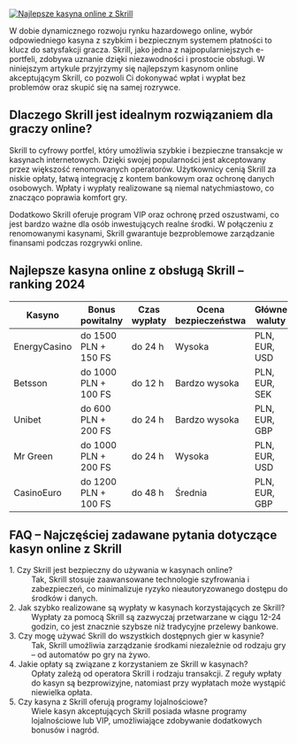 [![Najlepsze kasyna online z Skrill](https://123-caf.pages.dev/gitsignup.png)](https://vrmoo.ru/Bt82HjjY)

<p>W dobie dynamicznego rozwoju rynku hazardowego online, wybór odpowiedniego kasyna z szybkim i bezpiecznym systemem płatności to klucz do satysfakcji gracza. Skrill, jako jedna z najpopularniejszych e-portfeli, zdobywa uznanie dzięki niezawodności i prostocie obsługi. W niniejszym artykule przyjrzymy się najlepszym kasynom online akceptującym Skrill, co pozwoli Ci dokonywać wpłat i wypłat bez problemów oraz skupić się na samej rozrywce.</p>  <h2>Dlaczego Skrill jest idealnym rozwiązaniem dla graczy online?</h2> <p>Skrill to cyfrowy portfel, który umożliwia szybkie i bezpieczne transakcje w kasynach internetowych. Dzięki swojej popularności jest akceptowany przez większość renomowanych operatorów. Użytkownicy cenią Skrill za niskie opłaty, łatwą integrację z kontem bankowym oraz ochronę danych osobowych. Wpłaty i wypłaty realizowane są niemal natychmiastowo, co znacząco poprawia komfort gry.</p> <p>Dodatkowo Skrill oferuje program VIP oraz ochronę przed oszustwami, co jest bardzo ważne dla osób inwestujących realne środki. W połączeniu z renomowanymi kasynami, Skrill gwarantuje bezproblemowe zarządzanie finansami podczas rozgrywki online.</p>  <h2>Najlepsze kasyna online z obsługą Skrill – ranking 2024</h2> <table>   <thead>     <tr>       <th>Kasyno</th>       <th>Bonus powitalny</th>       <th>Czas wypłaty</th>       <th>Ocena bezpieczeństwa</th>       <th>Główne waluty</th>     </tr>   </thead>   <tbody>     <tr>       <td>EnergyCasino</td>       <td>do 1500 PLN + 150 FS</td>       <td>do 24 h</td>       <td>Wysoka</td>       <td>PLN, EUR, USD</td>     </tr>     <tr>       <td>Betsson</td>       <td>do 1000 PLN + 100 FS</td>       <td>do 12 h</td>       <td>Bardzo wysoka</td>       <td>PLN, EUR, SEK</td>     </tr>     <tr>       <td>Unibet</td>       <td>do 600 PLN + 200 FS</td>       <td>do 24 h</td>       <td>Bardzo wysoka</td>       <td>PLN, EUR, GBP</td>     </tr>     <tr>       <td>Mr Green</td>       <td>do 1000 PLN + 200 FS</td>       <td>do 24 h</td>       <td>Wysoka</td>       <td>PLN, EUR, USD</td>     </tr>     <tr>       <td>CasinoEuro</td>       <td>do 1200 PLN + 100 FS</td>       <td>do 48 h</td>       <td>Średnia</td>       <td>PLN, EUR, GBP</td>     </tr>   </tbody> </table>  <h2>FAQ – Najczęściej zadawane pytania dotyczące kasyn online z Skrill</h2> <dl>   <dt>1. Czy Skrill jest bezpieczny do używania w kasynach online?</dt>   <dd>Tak, Skrill stosuje zaawansowane technologie szyfrowania i zabezpieczeń, co minimalizuje ryzyko nieautoryzowanego dostępu do środków i danych.</dd>    <dt>2. Jak szybko realizowane są wypłaty w kasynach korzystających ze Skrill?</dt>   <dd>Wypłaty za pomocą Skrill są zazwyczaj przetwarzane w ciągu 12-24 godzin, co jest znacznie szybsze niż tradycyjne przelewy bankowe.</dd>    <dt>3. Czy mogę używać Skrill do wszystkich dostępnych gier w kasynie?</dt>   <dd>Tak, Skrill umożliwia zarządzanie środkami niezależnie od rodzaju gry – od automatów po gry na żywo.</dd>    <dt>4. Jakie opłaty są związane z korzystaniem ze Skrill w kasynach?</dt>   <dd>Opłaty zależą od operatora Skrill i rodzaju transakcji. Z reguły wpłaty do kasyn są bezprowizyjne, natomiast przy wypłatach może wystąpić niewielka opłata.</dd>    <dt>5. Czy kasyna z Skrill oferują programy lojalnościowe?</dt>   <dd>Wiele kasyn akceptujących Skrill posiada własne programy lojalnościowe lub VIP, umożliwiające zdobywanie dodatkowych bonusów i nagród.</dd> </dl>